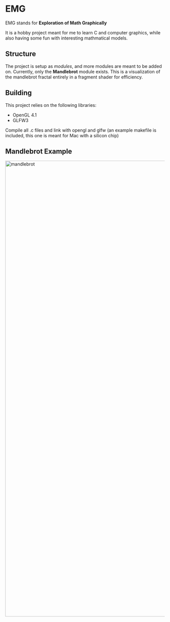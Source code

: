 # EMG

EMG stands for __Exploration of Math Graphically__

It is a hobby project meant for me to learn C and computer graphics, while also having some fun with interesting mathmatical models.

## Structure

The project is setup as *modules*, and more modules are meant to be added on. Currently, only the __Mandlebrot__ module exists. This is a visualization of the mandlebrot fractal entirely in a fragment shader for efficiency.


## Building
This project relies on the following libraries:
* OpenGL 4.1
* GLFW3

Compile all .c files and link with opengl and glfw (an example makefile is included, this one is meant for Mac with a silicon chip)


## Mandlebrot Example

<img width="1440" alt="mandlebrot" src="https://user-images.githubusercontent.com/34113650/189699317-23bef73b-81ad-4027-a7b8-bed9d72f674f.png">
